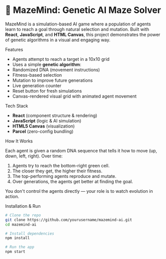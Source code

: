 # 🧠 MazeMind: Genetic AI Maze Solver

MazeMind is a simulation-based AI game where a population of agents learn to reach a goal through natural selection and mutation. Built with **React**, **JavaScript**, and **HTML Canvas**, this project demonstrates the power of genetic algorithms in a visual and engaging way.


Features

- Agents attempt to reach a target in a 10x10 grid
- Uses a simple **genetic algorithm**:
- Randomized DNA (movement instructions)
- Fitness-based selection
- Mutation to improve future generations
- Live generation counter
- Reset button for fresh simulations
- Canvas-rendered visual grid with animated agent movement

Tech Stack

- **React** (component structure & rendering)
- **JavaScript** (logic & AI simulation)
- **HTML5 Canvas** (visualization)
- **Parcel** (zero-config bundling)

How It Works

Each agent is given a random DNA sequence that tells it how to move (up, down, left, right). Over time:

1. Agents try to reach the bottom-right green cell.
2. The closer they get, the higher their fitness.
3. The top-performing agents reproduce and mutate.
4. Over generations, the agents get better at finding the goal.

You don't control the agents directly — your role is to watch evolution in action.

Installation & Run

```bash
# Clone the repo
git clone https://github.com/yourusername/mazemind-ai.git
cd mazemind-ai

# Install dependencies
npm install

# Run the app
npm start
